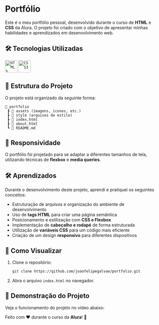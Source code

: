 # Portfólio  

Este é o meu portfólio pessoal, desenvolvido durante o curso de **HTML** e **CSS** da Alura. O projeto foi criado com o objetivo de apresentar minhas habilidades e aprendizados em desenvolvimento web.  

## 🛠 Tecnologias Utilizadas 

<code><img src="https://cdn.jsdelivr.net/gh/devicons/devicon@latest/icons/html5/html5-original.svg" width="40" height="40" title = "HTML5"/></code>
<code><img src="https://cdn.jsdelivr.net/gh/devicons/devicon@latest/icons/css3/css3-original.svg" width="40" height="40" title = "CSS3"/></code>

## 📂 Estrutura do Projeto  

O projeto está organizado da seguinte forma:  

```
📁 portfolio  
 ┣ 📁 assets (imagens, ícones, etc.)  
 ┣ 📁 style (arquivos de estilo)  
 ┣ 📜 index.html
 ┣ 📜 about.html
 ┗ 📜 README.md  
```

## 📱 Responsividade  

O portfólio foi projetado para se adaptar a diferentes tamanhos de tela, utilizando técnicas de **flexbox** e **media queries**.  

## 🛠️ Aprendizados  

Durante o desenvolvimento deste projeto, aprendi e pratiquei os seguintes conceitos:  

- Estruturação de arquivos e organização do ambiente de desenvolvimento  
- Uso de **tags HTML** para criar uma página semântica  
- Posicionamento e estilização com **CSS e Flexbox**  
- Implementação de **cabeçalho e rodapé** de forma estruturada  
- Utilização de **variáveis CSS** para um código mais eficiente  
- Criação de um design **responsivo** para diferentes dispositivos  

## 📌 Como Visualizar  

1. Clone o repositório:  
   ```bash
   git clone https://github.com/joaofelipegalvao/portfolio.git
   ```
2. Abra o arquivo `index.html` no navegador.  

## 🎥 Demonstração do Projeto

Veja o funcionamento do projeto no vídeo abaixo:

Feito com ❤️ durante o curso da **Alura**! 🚀
